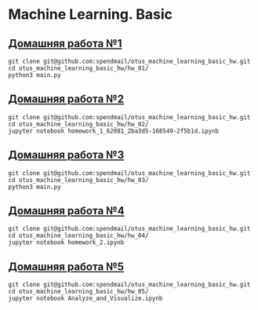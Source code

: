 # Machine Learning. Basic

## [Домашняя работа №1](./hw_01)

```
git clone git@github.com:spendmail/otus_machine_learning_basic_hw.git
cd otus_machine_learning_basic_hw/hw_01/
python3 main.py 
```

## [Домашняя работа №2](./hw_02)

```
git clone git@github.com:spendmail/otus_machine_learning_basic_hw.git
cd otus_machine_learning_basic_hw/hw_02/
jupyter notebook homework_1_62081_2ba3d5-168549-2f5b1d.ipynb
```

## [Домашняя работа №3](./hw_03)

```
git clone git@github.com:spendmail/otus_machine_learning_basic_hw.git
cd otus_machine_learning_basic_hw/hw_03/
python3 main.py
```

## [Домашняя работа №4](./hw_04)

```
git clone git@github.com:spendmail/otus_machine_learning_basic_hw.git
cd otus_machine_learning_basic_hw/hw_04/
jupyter notebook homework_2.ipynb
```

## [Домашняя работа №5](./hw_05)

```
git clone git@github.com:spendmail/otus_machine_learning_basic_hw.git
cd otus_machine_learning_basic_hw/hw_05/
jupyter notebook Analyze_and_Visualize.ipynb
```
